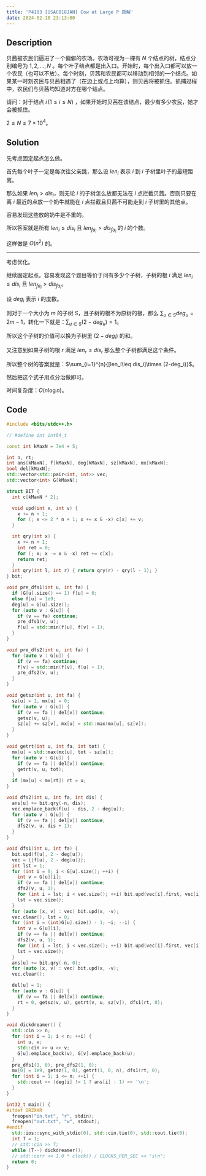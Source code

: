 ```yaml
---
title: 'P4183 [USACO18JAN] Cow at Large P 题解'
date: 2024-02-10 23:13:00
---
```


## Description

贝茜被农民们逼进了一个偏僻的农场。农场可视为一棵有 $N$   个结点的树，结点分别编号为 $1,2,\ldots, N$  。每个叶子结点都是出入口。开始时，每个出入口都可以放一个农民（也可以不放）。每个时刻，贝茜和农民都可以移动到相邻的一个结点。如果某一时刻农民与贝茜相遇了（在边上或点上均算），则贝茜将被抓住。抓捕过程中，农民们与贝茜均知道对方在哪个结点。

请问：对于结点 $i\,(1\le i\le N)$  ，如果开始时贝茜在该结点，最少有多少农民，她才会被抓住。

$2\leq N\leq 7\times 10^4$。

## Solution

先考虑固定起点怎么做。

首先每个叶子一定是每次往父亲跳，那么设 $len_i$ 表示 $i$ 到 $i$ 子树里叶子的最短距离。

那么如果 $len_i>dis_i$，则无论 $i$ 的子树怎么放都无法在 $i$ 点拦截贝茜。否则只要在离 $i$ 最近的点放一个奶牛就能在 $i$ 点拦截且贝茜不可能走到 $i$ 子树里的其他点。

容易发现这些放的奶牛是不重的。

所以答案就是所有 $len_i\leq dis_i$ 且 $len_{fa_{i}}>dis_{fa_i}$ 的 $i$ 的个数。

这样做是 $O(n^2)$ 的。

---

考虑优化。

继续固定起点。容易发现这个题目等价于问有多少个子树，子树的根 $i$ 满足 $len_i\leq dis_i$ 且 $len_{fa_{i}}>dis_{fa_i}$。

设 $deg_i$ 表示 $i$ 的度数。

则对于一个大小为 $m$ 的子树 $S$，且子树的根不为原树的根，那么 $\sum_{u\in S}{deg_u}=2m-1$，转化一下就是：$\sum_{u\in S}{(2-deg_u)}=1$。

所以这个子树的价值可以换为子树里 $(2-deg_i)$ 的和。

又注意到如果子树的根 $r$ 满足 $len_r\leq dis_r$ 那么整个子树都满足这个条件。

所以整个树的答案就是：$\sum_{i=1}^{n}{[len_i\leq dis_i]\times (2-deg_i)}$。

然后把这个式子用点分治做即可。

时间复杂度：$O(n\log n)$。

## Code

```cpp
#include <bits/stdc++.h>

// #define int int64_t

const int kMaxN = 7e4 + 5;

int n, rt;
int ans[kMaxN], f[kMaxN], deg[kMaxN], sz[kMaxN], mx[kMaxN];
bool del[kMaxN];
std::vector<std::pair<int, int>> vec;
std::vector<int> G[kMaxN];

struct BIT {
  int c[kMaxN * 2];

  void upd(int x, int v) {
    x += n + 1;
    for (; x <= 2 * n + 1; x += x & -x) c[x] += v;
  }

  int qry(int x) {
    x += n + 1;
    int ret = 0;
    for (; x; x -= x & -x) ret += c[x];
    return ret;
  }
  int qry(int l, int r) { return qry(r) - qry(l - 1); }
} bit;

void pre_dfs1(int u, int fa) {
  if (G[u].size() == 1) f[u] = 0;
  else f[u] = 1e9;
  deg[u] = G[u].size();
  for (auto v : G[u]) {
    if (v == fa) continue;
    pre_dfs1(v, u);
    f[u] = std::min(f[u], f[v] + 1);
  }
}

void pre_dfs2(int u, int fa) {
  for (auto v : G[u]) {
    if (v == fa) continue;
    f[v] = std::min(f[v], f[u] + 1);
    pre_dfs2(v, u);
  }
}

void getsz(int u, int fa) {
  sz[u] = 1, mx[u] = 0;
  for (auto v : G[u]) {
    if (v == fa || del[v]) continue;
    getsz(v, u);
    sz[u] += sz[v], mx[u] = std::max(mx[u], sz[v]);
  }
}

void getrt(int u, int fa, int tot) {
  mx[u] = std::max(mx[u], tot - sz[u]);
  for (auto v : G[u]) {
    if (v == fa || del[v]) continue;
    getrt(v, u, tot);
  }
  if (mx[u] < mx[rt]) rt = u;
}

void dfs2(int u, int fa, int dis) {
  ans[u] += bit.qry(-n, dis);
  vec.emplace_back(f[u] - dis, 2 - deg[u]);
  for (auto v : G[u]) {
    if (v == fa || del[v]) continue;
    dfs2(v, u, dis + 1);
  }
}

void dfs1(int u, int fa) {
  bit.upd(f[u], 2 - deg[u]);
  vec = {{f[u], 2 - deg[u]}};
  int lst = 1;
  for (int i = 0; i < G[u].size(); ++i) {
    int v = G[u][i];
    if (v == fa || del[v]) continue;
    dfs2(v, u, 1);
    for (int i = lst; i < vec.size(); ++i) bit.upd(vec[i].first, vec[i].second);
    lst = vec.size();
  }
  for (auto [x, v] : vec) bit.upd(x, -v);
  vec.clear(), lst = 0;
  for (int i = (int)G[u].size() - 1; ~i; --i) {
    int v = G[u][i];
    if (v == fa || del[v]) continue;
    dfs2(v, u, 1);
    for (int i = lst; i < vec.size(); ++i) bit.upd(vec[i].first, vec[i].second);
    lst = vec.size();
  }
  ans[u] += bit.qry(-n, 0);
  for (auto [x, v] : vec) bit.upd(x, -v);
  vec.clear();

  del[u] = 1;
  for (auto v : G[u]) {
    if (v == fa || del[v]) continue;
    rt = 0, getsz(v, u), getrt(v, u, sz[v]), dfs1(rt, 0);
  }
}

void dickdreamer() {
  std::cin >> n;
  for (int i = 1; i < n; ++i) {
    int u, v;
    std::cin >> u >> v;
    G[u].emplace_back(v), G[v].emplace_back(u);
  }
  pre_dfs1(1, 0), pre_dfs2(1, 0);
  mx[0] = 1e9, getsz(1, 0), getrt(1, 0, n), dfs1(rt, 0);
  for (int i = 1; i <= n; ++i) {
    std::cout << (deg[i] != 1 ? ans[i] : 1) << '\n';
  }
}

int32_t main() {
#ifdef ORZXKR
  freopen("in.txt", "r", stdin);
  freopen("out.txt", "w", stdout);
#endif
  std::ios::sync_with_stdio(0), std::cin.tie(0), std::cout.tie(0);
  int T = 1;
  // std::cin >> T;
  while (T--) dickdreamer();
  // std::cerr << 1.0 * clock() / CLOCKS_PER_SEC << "s\n";
  return 0;
}
```